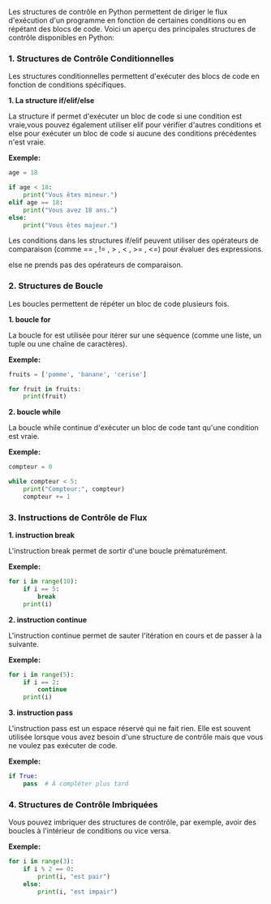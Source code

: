 Les structures de contrôle en Python permettent de diriger le flux d'exécution d'un programme en fonction de certaines conditions ou en répétant des blocs de code. Voici un aperçu des principales structures de contrôle disponibles en Python:

### 1. Structures de Contrôle Conditionnelles

Les structures conditionnelles permettent d'exécuter des blocs de code en fonction de conditions spécifiques.

**1. La structure if/elif/else**

La structure if permet d'exécuter un bloc de code si une condition est vraie,vous pouvez également utiliser elif pour vérifier d'autres conditions et else
pour exécuter un bloc de code si aucune des conditions précédentes n'est vraie.

**Exemple:**

```python
age = 18

if age < 18:
    print("Vous êtes mineur.")
elif age == 18:
    print("Vous avez 18 ans.")
else:
    print("Vous êtes majeur.")
```

Les conditions dans les structures if/elif peuvent utiliser des opérateurs de comparaison (comme == , != , > , < , >= , <=) pour évaluer des expressions.

else ne prends pas des opérateurs de comparaison.

### 2. Structures de Boucle

Les boucles permettent de répéter un bloc de code plusieurs fois.

**1. boucle for**

La boucle for est utilisée pour itérer sur une séquence (comme une liste, un tuple ou une chaîne de caractères).

**Exemple:**

```python
fruits = ['pomme', 'banane', 'cerise']

for fruit in fruits:
    print(fruit)
```

**2. boucle while**

La boucle while continue d'exécuter un bloc de code tant qu'une condition est vraie.

**Exemple:**

```python
compteur = 0

while compteur < 5:
    print("Compteur:", compteur)
    compteur += 1
```

### 3. Instructions de Contrôle de Flux

**1. instruction break**

L'instruction break permet de sortir d'une boucle prématurément.

**Exemple:**

```python
for i in range(10):
    if i == 5:
        break
    print(i)
```

**2. instruction continue**

L'instruction continue permet de sauter l'itération en cours et de passer à la suivante.

**Exemple:**

```python
for i in range(5):
    if i == 2:
        continue
    print(i)
```

**3. instruction pass**

L'instruction pass est un espace réservé qui ne fait rien. Elle est souvent utilisée lorsque vous avez besoin d'une structure de contrôle mais que vous ne voulez pas exécuter de code.

**Exemple:**

```python
if True:
    pass  # À compléter plus tard
```

### 4. Structures de Contrôle Imbriquées

Vous pouvez imbriquer des structures de contrôle, par exemple, avoir des boucles à l'intérieur de conditions ou vice versa.

**Exemple:**

```python
for i in range(3):
    if i % 2 == 0:
        print(i, "est pair")
    else:
        print(i, "est impair")
```